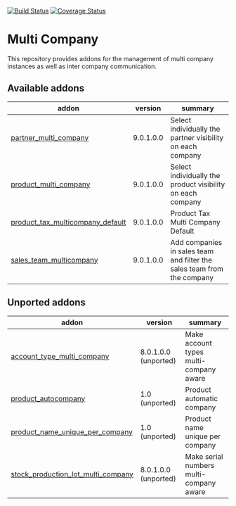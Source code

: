 [![Build Status](https://travis-ci.org/OCA/multi-company.svg?branch=9.0)](https://travis-ci.org/OCA/multi-company)
[![Coverage Status](https://coveralls.io/repos/OCA/multi-company/badge.png?branch=9.0)](https://coveralls.io/r/OCA/multi-company?branch=9.0)

Multi Company
=============

This repository provides addons for the management of multi company instances
as well as inter company communication.



[//]: # (addons)

Available addons
----------------
addon | version | summary
--- | --- | ---
[partner_multi_company](partner_multi_company/) | 9.0.1.0.0 | Select individually the partner visibility on each company
[product_multi_company](product_multi_company/) | 9.0.1.0.0 | Select individually the product visibility on each company
[product_tax_multicompany_default](product_tax_multicompany_default/) | 9.0.1.0.0 | Product Tax Multi Company Default
[sales_team_multicompany](sales_team_multicompany/) | 9.0.1.0.0 | Add companies in sales team and filter the sales team from the company


Unported addons
---------------
addon | version | summary
--- | --- | ---
[account_type_multi_company](account_type_multi_company/) | 8.0.1.0.0 (unported) | Make account types multi-company aware
[product_autocompany](product_autocompany/) | 1.0 (unported) | Product automatic company
[product_name_unique_per_company](product_name_unique_per_company/) | 1.0 (unported) | Product name unique per company
[stock_production_lot_multi_company](stock_production_lot_multi_company/) | 8.0.1.0.0 (unported) | Make serial numbers multi-company aware

[//]: # (end addons)
